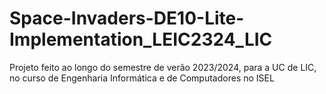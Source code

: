 # Space-Invaders-DE10-Lite-Implementation_LEIC2324_LIC
Projeto feito ao longo do semestre de verão 2023/2024, para a UC de LIC, no curso de Engenharia Informática e de Computadores no ISEL

